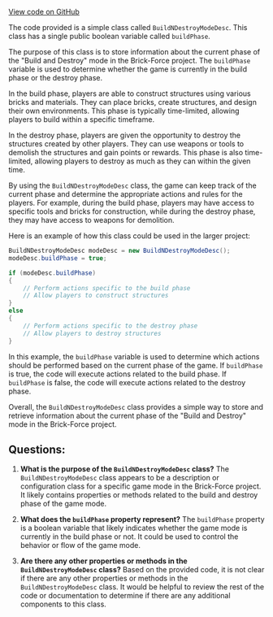 [View code on GitHub](https://github.com/TieHaxJan/Brick-Force/Assembly-CSharp\BuildNDestroyModeDesc.cs)

The code provided is a simple class called `BuildNDestroyModeDesc`. This class has a single public boolean variable called `buildPhase`. 

The purpose of this class is to store information about the current phase of the "Build and Destroy" mode in the Brick-Force project. The `buildPhase` variable is used to determine whether the game is currently in the build phase or the destroy phase.

In the build phase, players are able to construct structures using various bricks and materials. They can place bricks, create structures, and design their own environments. This phase is typically time-limited, allowing players to build within a specific timeframe.

In the destroy phase, players are given the opportunity to destroy the structures created by other players. They can use weapons or tools to demolish the structures and gain points or rewards. This phase is also time-limited, allowing players to destroy as much as they can within the given time.

By using the `BuildNDestroyModeDesc` class, the game can keep track of the current phase and determine the appropriate actions and rules for the players. For example, during the build phase, players may have access to specific tools and bricks for construction, while during the destroy phase, they may have access to weapons for demolition.

Here is an example of how this class could be used in the larger project:

```csharp
BuildNDestroyModeDesc modeDesc = new BuildNDestroyModeDesc();
modeDesc.buildPhase = true;

if (modeDesc.buildPhase)
{
    // Perform actions specific to the build phase
    // Allow players to construct structures
}
else
{
    // Perform actions specific to the destroy phase
    // Allow players to destroy structures
}
```

In this example, the `buildPhase` variable is used to determine which actions should be performed based on the current phase of the game. If `buildPhase` is true, the code will execute actions related to the build phase. If `buildPhase` is false, the code will execute actions related to the destroy phase.

Overall, the `BuildNDestroyModeDesc` class provides a simple way to store and retrieve information about the current phase of the "Build and Destroy" mode in the Brick-Force project.
## Questions: 
 1. **What is the purpose of the `BuildNDestroyModeDesc` class?**
The `BuildNDestroyModeDesc` class appears to be a description or configuration class for a specific game mode in the Brick-Force project. It likely contains properties or methods related to the build and destroy phase of the game mode.

2. **What does the `buildPhase` property represent?**
The `buildPhase` property is a boolean variable that likely indicates whether the game mode is currently in the build phase or not. It could be used to control the behavior or flow of the game mode.

3. **Are there any other properties or methods in the `BuildNDestroyModeDesc` class?**
Based on the provided code, it is not clear if there are any other properties or methods in the `BuildNDestroyModeDesc` class. It would be helpful to review the rest of the code or documentation to determine if there are any additional components to this class.